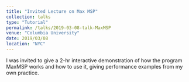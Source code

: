 ```yaml
---
title: "Invited Lecture on Max MSP"
collection: talks
type: "Tutorial"
permalink: /talks/2019-03-08-talk-MaxMSP
venue: "Columbia University"
date: 2019/03/08
location: "NYC"
---
```


I was invited to give a 2-hr interactive demonstration of how the program MaxMSP works and how to use it, giving performance examples from my own practice.